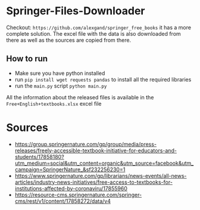 # Springer-Files-Downloader


Checkout: `https://github.com/alexgand/springer_free_books` it has a more complete solution. The excel file with the data is also downloaded from there as well as the sources are copied from there.

## How to run

- Make sure you have python installed
- run `pip install wget requests pandas` to install all the required libraries
- run the `main.py` script `python main.py`

All the information about the released files is available in the `Free+English+textbooks.xlsx` excel file


# Sources 
- https://group.springernature.com/gp/group/media/press-releases/freely-accessible-textbook-initiative-for-educators-and-students/17858180?utm_medium=social&utm_content=organic&utm_source=facebook&utm_campaign=SpringerNature_&sf232256230=1
- https://www.springernature.com/gp/librarians/news-events/all-news-articles/industry-news-initiatives/free-access-to-textbooks-for-institutions-affected-by-coronaviru/17855960
- https://resource-cms.springernature.com/springer-cms/rest/v1/content/17858272/data/v4
